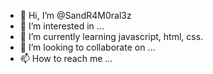 - 👋 Hi, I’m @SandR4M0ral3z
- 👀 I’m interested in ...
- 🌱 I’m currently learning javascript, html, css.
- 💞️ I’m looking to collaborate on ...
- 📫 How to reach me ...

<!---
SandR4M0ral3z/SandR4M0ral3z is a ✨ special ✨ repository because its `README.md` (this file) appears on your GitHub profile.
You can click the Preview link to take a look at your changes.
--->
